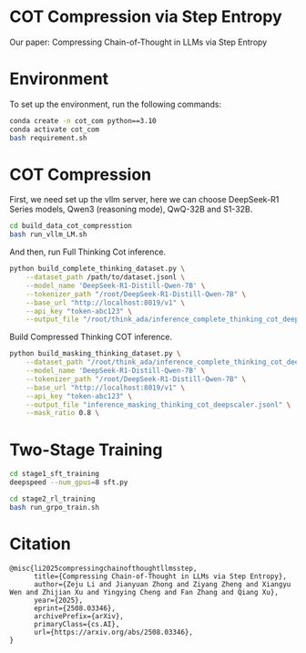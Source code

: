 # COT Compression via Step Entropy

Our paper: Compressing Chain-of-Thought in LLMs via Step Entropy


# Environment
To set up the environment, run the following commands:

```bash
conda create -n cot_com python==3.10
conda activate cot_com
bash requirement.sh
```


# COT Compression 
First, we need set up the vllm server, here we can choose DeepSeek-R1 Series models, Qwen3 (reasoning mode), QwQ-32B and S1-32B. 
```bash
cd build_data_cot_compresstion
bash run_vllm_LM.sh
```
And then, run Full Thinking Cot inference.
```bash
python build_complete_thinking_dataset.py \
    --dataset_path /path/to/dataset.jsonl \
    --model_name 'DeepSeek-R1-Distill-Qwen-7B' \
    --tokenizer_path "/root/DeepSeek-R1-Distill-Qwen-7B" \
    --base_url "http://localhost:8019/v1" \
    --api_key "token-abc123" \
    --output_file "/root/think_ada/inference_complete_thinking_cot_deepscaler.jsonl" \
```

Build Compressed Thinking COT inference.

```bash
python build_masking_thinking_dataset.py \
    --dataset_path "/root/think_ada/inference_complete_thinking_cot_deepscaler.jsonl" \
    --model_name 'DeepSeek-R1-Distill-Qwen-7B' \
    --tokenizer_path "/root/DeepSeek-R1-Distill-Qwen-7B" \
    --base_url "http://localhost:8019/v1" \
    --api_key "token-abc123" \
    --output_file "inference_masking_thinking_cot_deepscaler.jsonl" \
    --mask_ratio 0.8 \
```

# Two-Stage Training

```bash
cd stage1_sft_training
deepspeed --num_gpus=8 sft.py 
```
```bash
cd stage2_rl_training
bash run_grpo_train.sh
```

# Citation

```
@misc{li2025compressingchainofthoughtllmsstep,
      title={Compressing Chain-of-Thought in LLMs via Step Entropy}, 
      author={Zeju Li and Jianyuan Zhong and Ziyang Zheng and Xiangyu Wen and Zhijian Xu and Yingying Cheng and Fan Zhang and Qiang Xu},
      year={2025},
      eprint={2508.03346},
      archivePrefix={arXiv},
      primaryClass={cs.AI},
      url={https://arxiv.org/abs/2508.03346}, 
}
```
